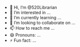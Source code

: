 - 👋 Hi, I’m @520Librarian
- 👀 I’m interested in ...
- 🌱 I’m currently learning ...
- 💞️ I’m looking to collaborate on ...
- 📫 How to reach me ...
- 😄 Pronouns: ...
- ⚡ Fun fact: ...

<!---
520Librarian/520Librarian is a ✨ special ✨ repository because its `README.md` (this file) appears on your GitHub profile.
You can click the Preview link to take a look at your changes.
--->

